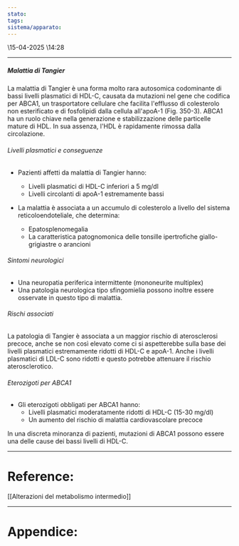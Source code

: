 ```yaml
---
stato: 
tags: 
sistema/apparato:
---
```

\15-04-2025 \14:28

--- 

##### Malattia di Tangier

La malattia di Tangier è una forma molto rara autosomica codominante di bassi livelli plasmatici di HDL-C, causata da mutazioni nel gene che codifica per ABCA1, un trasportatore cellulare che facilita l'efflusso di colesterolo non esterificato e di fosfolipidi dalla cellula all'apoA-1 (Fig. 350-3). ABCA1 ha un ruolo chiave nella generazione e stabilizzazione delle particelle mature di HDL. In sua assenza, l'HDL è rapidamente rimossa dalla circolazione.

###### Livelli plasmatici e conseguenze

- Pazienti affetti da malattia di Tangier hanno:
  - Livelli plasmatici di HDL-C inferiori a 5 mg/dl
  - Livelli circolanti di apoA-1 estremamente bassi

- La malattia è associata a un accumulo di colesterolo a livello del sistema reticoloendoteliale, che determina:
  - Epatosplenomegalia
  - La caratteristica patognomonica delle tonsille ipertrofiche giallo-grigiastre o arancioni

###### Sintomi neurologici

- Una neuropatia periferica intermittente (mononeurite multiplex) 
- Una patologia neurologica tipo sfingomielia possono inoltre essere osservate in questo tipo di malattia.

###### Rischi associati

La patologia di Tangier è associata a un maggior rischio di aterosclerosi precoce, anche se non così elevato come ci si aspetterebbe sulla base dei livelli plasmatici estremamente ridotti di HDL-C e apoA-1. Anche i livelli plasmatici di LDL-C sono ridotti e questo potrebbe attenuare il rischio aterosclerotico.

###### Eterozigoti per ABCA1

- Gli eterozigoti obbligati per ABCA1 hanno:
  - Livelli plasmatici moderatamente ridotti di HDL-C (15-30 mg/dl)
  - Un aumento del rischio di malattia cardiovascolare precoce

In una discreta minoranza di pazienti, mutazioni di ABCA1 possono essere una delle cause dei bassi livelli di HDL-C.









--- 
# Reference:
[[Alterazioni del metabolismo intermedio]]


--- 
# Appendice:
[^1]: 
[^2]:
[^3]:
[^4]: 
[^5]:
